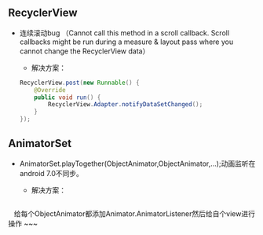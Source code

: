 ## RecyclerView 
* 连续滚动bug （Cannot call this method in a scroll callback. Scroll callbacks might be run during a measure & layout pass where you cannot change the RecyclerView data）  

    * 解决方案：
    ~~~java
    RecyclerView.post(new Runnable() { 
        @Override 
        public void run() { 
            RecyclerView.Adapter.notifyDataSetChanged();
        } 
    });
    ~~~

## AnimatorSet
* AnimatorSet.playTogether(ObjectAnimator,ObjectAnimator,...);动画监听在android 7.0不同步。  

    * 解决方案：
    ~~~txt
    给每个ObjectAnimator都添加Animator.AnimatorListener然后给自个view进行操作
    ~~~
